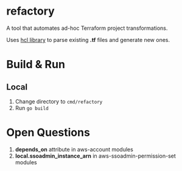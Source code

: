 refactory
=================

A tool that automates ad-hoc Terraform project transformations.

Uses [hcl library](https://github.com/hashicorp/hcl) to parse
existing **.tf** files and generate new ones.


# Build & Run

## Local

1. Change directory to `cmd/refactory`
2. Run `go build`

# Open Questions

1. **depends_on** attribute in aws-account modules
2. **local.ssoadmin_instance_arn** in aws-ssoadmin-permission-set modules